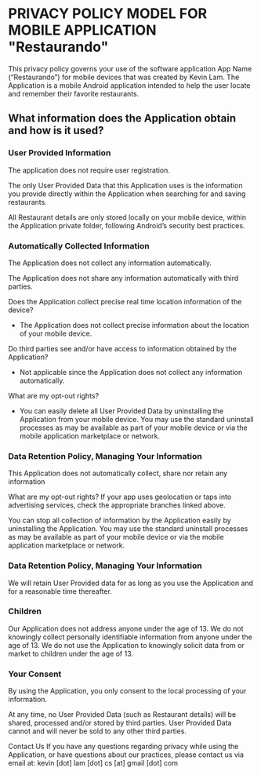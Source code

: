 # PRIVACY POLICY MODEL FOR MOBILE APPLICATION "Restaurando"

This privacy policy governs your use of the software application App Name (“Restaurando”) for mobile devices that was created by Kevin Lam. 
The Application is a mobile Android application intended to help the user locate and remember their favorite restaurants.

 
## What information does the Application obtain and how is it used?

### User Provided Information 

The application does not require user registration.

The only User Provided Data that this Application uses is the information you provide directly within the Application when searching for and saving restaurants.

All Restaurant details are only stored locally on your mobile device, within the Application private folder, following Android’s security best practices.


### Automatically Collected Information 

The Application does not collect any information automatically.

The Application does not share any information automatically with third parties.

Does the Application collect precise real time location information of the device?
- The Application does not collect precise information about the location of your mobile device.

Do third parties see and/or have access to information obtained by the Application?
- Not applicable since the Application does not collect any information automatically.

What are my opt-out rights?
- You can easily delete all User Provided Data by uninstalling the Application from your mobile device. You may use the standard uninstall processes as may be available as part of your mobile device or via the mobile application marketplace or network.

### Data Retention Policy, Managing Your Information
 
This Application does not automatically collect, share nor retain any information
 

What are my opt-out rights?
If your app uses geolocation or taps into advertising services, check the appropriate branches linked above.

You can stop all collection of information by the Application easily by uninstalling the Application. You may use the standard uninstall processes as may be available as part of your mobile device or via the mobile application marketplace or network.

 

### Data Retention Policy, Managing Your Information
We will retain User Provided data for as long as you use the Application and for a reasonable time thereafter.

### Children
Our Application does not address anyone under the age of 13. We do not knowingly collect personally identifiable information from anyone under the age of 13. We do not use the Application to knowingly solicit data from or market to children under the age of 13.
 
### Your Consent
By using the Application, you only consent to the local processing of your information.

At any time, no User Provided Data (such as Restaurant details) will be shared, processed and/or stored by third parties. User Provided Data cannot and will never be sold to any other third parties.

Contact Us
If you have any questions regarding privacy while using the Application, or have questions about our practices, please contact us via email at:
kevin [dot] lam [dot] cs [at] gmail [dot] com
